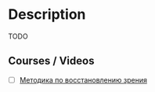 # Description

TODO


## Courses / Videos

- [ ] [Методика по восстановлению зрения](https://youtu.be/kFGH_sWwgBc)
